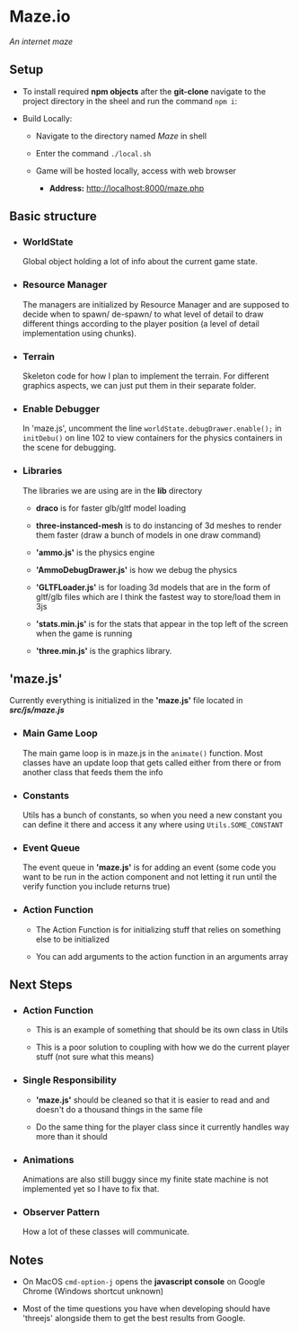 # Maze.io

_An internet maze_

## Setup

- To install required **npm objects** after the **git-clone** navigate to the project directory in the sheel and run the command `npm i`:

- Build Locally:

  - Navigate to the directory named _Maze_ in shell

  - Enter the command `./local.sh`

  - Game will be hosted locally, access with web browser

    - **Address:** <http://localhost:8000/maze.php>

## Basic structure

- ### WorldState

  Global object holding a lot of info about the current game state.

- ### Resource Manager

  The managers are initialized by Resource Manager and are supposed to decide when to spawn/ de-spawn/ to what level of detail to draw different things according to the player position (a level of detail implementation using chunks).

- ### Terrain

  Skeleton code for how I plan to implement the terrain. For different graphics aspects, we can just put them in their separate folder.

- ### Enable Debugger

  In 'maze.js', uncomment the line `worldState.debugDrawer.enable();` in `initDebu()` on line 102 to view containers for the physics containers in the scene for debugging.

- ### Libraries

  The libraries we are using are in the **lib** directory

  - **draco** is for faster glb/gltf model loading

  - **three-instanced-mesh** is to do instancing of 3d meshes to render them faster (draw a bunch of models in one draw command)

  - **'ammo.js'** is the physics engine

  - **'AmmoDebugDrawer.js'** is how we debug the physics

  - **'GLTFLoader.js'** is for loading 3d models that are in the form of gltf/glb files which are I think the fastest way to store/load them in 3js

  - **'stats.min.js'** is for the stats that appear in the top left of the screen when the game is running

  - **'three.min.js'** is the graphics library.

## 'maze.js'

Currently everything is initialized in the **'maze.js'** file located in **_src/js/maze.js_**

- ### Main Game Loop

  The main game loop is in maze.js in the `animate()` function. Most classes have an update loop that gets called either from there or from another class that feeds them the info

- ### Constants

  Utils has a bunch of constants, so when you need a new constant you can define it there and access it any where using `Utils.SOME_CONSTANT`

- ### Event Queue

  The event queue in **'maze.js'** is for adding an event (some code you want to be run in the action component and not letting it run until the verify function you include returns true)

- ### Action Function

  - The Action Function is for initializing stuff that relies on something else to be initialized

  - You can add arguments to the action function in an arguments array

## Next Steps

- ### Action Function

  - This is an example of something that should be its own class in Utils

  - This is a poor solution to coupling with how we do the current player stuff (not sure what this means)

- ### Single Responsibility

  - **'maze.js'** should be cleaned so that it is easier to read and and doesn't do a thousand things in the same file

  - Do the same thing for the player class since it currently handles way more than it should

- ### Animations

  Animations are also still buggy since my finite state machine is not implemented yet so I have to fix that.

- ### Observer Pattern

  How a lot of these classes will communicate.

## Notes

- On MacOS `cmd-option-j` opens the **javascript console** on Google Chrome (Windows shortcut unknown)

- Most of the time questions you have when developing should have 'threejs' alongside them to get the best results from Google.
